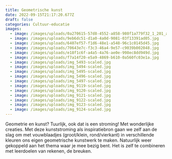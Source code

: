 ```yaml
---
title: Geometrische kunst
date: 2022-09-15T21:17:20.677Z
draft: false
categories: Cultuur-educatie
images:
  - image: /images/uploads/0a270615-57d8-4552-a858-980f1a779f32_1_201_a-kopieren.jpg
  - image: /images/uploads/9eb6dc51-d1a0-4a0d-9081-03f13391ad05.jpg
  - image: /images/uploads/6407ef57-f1d6-48e1-a548-96c1c0145d45.jpg
  - image: /images/uploads/70643e7c-f3c3-46a4-9e57-c9039b002048.jpg
  - image: /images/uploads/e18f1c6f-a4a5-4a76-ae0e-998ec8dd949d.jpg
  - image: /images/uploads/f7a14f20-e5a9-4869-b610-0a560fc03e1a.jpg
  - image: /images/uploads/img_5493-scaled.jpg
  - image: /images/uploads/img_5494-scaled.jpg
  - image: /images/uploads/img_5495-scaled.jpg
  - image: /images/uploads/img_5496-scaled.jpg
  - image: /images/uploads/img_5497-scaled.jpg
  - image: /images/uploads/img_9119-scaled.jpg
  - image: /images/uploads/img_9120-scaled.jpg
  - image: /images/uploads/img_9121-scaled.jpg
  - image: /images/uploads/img_9122-scaled.jpg
  - image: /images/uploads/img_9123-scaled.jpg
  - image: /images/uploads/img_9124-scaled.jpg
---
```

Geometrie en kunst? Tuurlijk, ook dat is een stroming! Met wonderlijke creaties. Met deze kunststroming als inspiratiebron gaan we zelf aan de slag om met vouwblaadjes (groot/klein, rond/vierkant) in verschillende kleuren ons eigen geometrische kunstwerk te maken. Natuurlijk weer gekoppeld aan het thema waar je mee bezig bent. Het is zelf te combineren met leerdoelen van rekenen, de breuken.